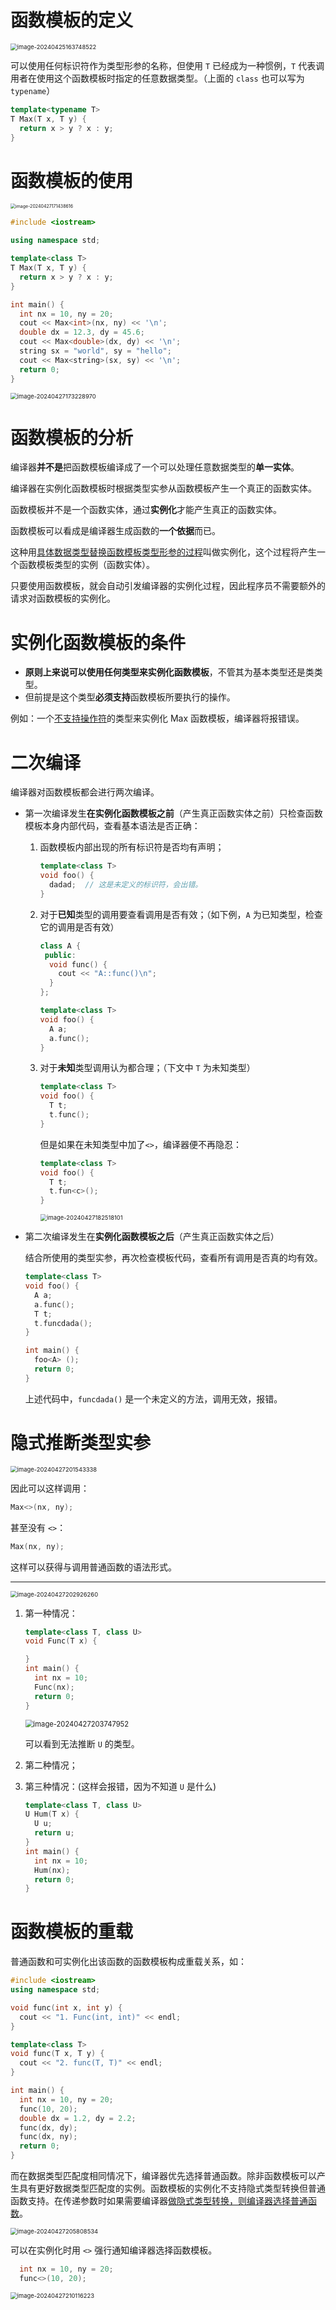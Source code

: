 # 函数模板的定义

<img src="https://leafalice-image.oss-cn-hangzhou.aliyuncs.com/img/image-20240425163748522.png" alt="image-20240425163748522" style="zoom:67%;" />

可以使用任何标识符作为类型形参的名称，但使用 `T` 已经成为一种惯例，`T` 代表调用者在使用这个函数模板时指定的任意数据类型。（上面的 `class` 也可以写为 `typename`）

```cpp
template<typename T>
T Max(T x, T y) {
  return x > y ? x : y;
}
```

# 函数模板的使用

<img src="https://leafalice-image.oss-cn-hangzhou.aliyuncs.com/img/image-20240427171438616.png" alt="image-20240427171438616" style="zoom:50%;" />

```cpp
#include <iostream>

using namespace std;

template<class T>
T Max(T x, T y) {
  return x > y ? x : y;
}

int main() {
  int nx = 10, ny = 20;
  cout << Max<int>(nx, ny) << '\n';
  double dx = 12.3, dy = 45.6;
  cout << Max<double>(dx, dy) << '\n';
  string sx = "world", sy = "hello";
  cout << Max<string>(sx, sy) << '\n';
  return 0;
}
```

<img src="https://leafalice-image.oss-cn-hangzhou.aliyuncs.com/img/image-20240427173228970.png" alt="image-20240427173228970" style="zoom:67%;" />

# 函数模板的分析

编译器**并不是**把函数模板编译成了一个可以处理任意数据类型的**单一实体**。

编译器在实例化函数模板时根据类型实参从函数模板产生一个真正的函数实体。

函数模板并不是一个函数实体，通过**实例化**才能产生真正的函数实体。

函数模板可以看成是编译器生成函数的**一个依据**而已。

这种用<u>具体数据类型替换函数模板类型形参的过程</u>叫做实例化，这个过程将产生一个函数模板类型的实例（函数实体）。

只要使用函数模板，就会自动引发编译器的实例化过程，因此程序员不需要额外的请求对函数模板的实例化。

# 实例化函数模板的条件

- **原则上来说可以使用任何类型来实例化函数模板**，不管其为基本类型还是类类型。
- 但前提是这个类型**必须支持**函数模板所要执行的操作。

例如：一个<u>不支持操作符</u>的类型来实例化 Max 函数模板，编译器将报错误。

# 二次编译

编译器对函数模板都会进行两次编译。

- 第一次编译发生**在实例化函数模板之前**（产生真正函数实体之前）只检查函数模板本身内部代码，查看基本语法是否正确：

  1. 函数模板内部出现的所有标识符是否均有声明；

     ```cpp
     template<class T>
     void foo() {
       dadad;  // 这是未定义的标识符，会出错。
     }
     ```

  2. 对于**已知**类型的调用要查看调用是否有效；（如下例，`A` 为已知类型，检查它的调用是否有效）

     ```cpp
     class A {
      public:
       void func() {
         cout << "A::func()\n";
       }
     };

     template<class T>
     void foo() {
       A a;
       a.func();
     }
     ```

  3. 对于**未知**类型调用认为都合理；（下文中 `T` 为未知类型）

     ```cpp
     template<class T>
     void foo() {
       T t;
       t.func();
     }
     ```

     但是如果在未知类型中加了`<>`，编译器便不再隐忍：

     ```c++
     template<class T>
     void foo() {
       T t;
       t.fun<c>();
     }
     ```

     <img src="https://leafalice-image.oss-cn-hangzhou.aliyuncs.com/img/image-20240427182518101.png" alt="image-20240427182518101" style="zoom:67%;" />

- 第二次编译发生在**实例化函数模板之后**（产生真正函数实体之后）

  结合所使用的类型实参，再次检查模板代码，查看所有调用是否真的均有效。

  ```cpp
  template<class T>
  void foo() {
    A a;
    a.func();
    T t;
    t.funcdada();
  }

  int main() {
    foo<A> ();
    return 0;
  }
  ```

  上述代码中，`funcdada()` 是一个未定义的方法，调用无效，报错。

# 隐式推断类型实参

<img src="https://leafalice-image.oss-cn-hangzhou.aliyuncs.com/img/image-20240427201543338.png" alt="image-20240427201543338" style="zoom: 67%;" />

因此可以这样调用：

```cpp
Max<>(nx, ny);
```

甚至没有 `<>`：

```cpp
Max(nx, ny);
```

这样可以获得与调用普通函数的语法形式。

---

<img src="https://leafalice-image.oss-cn-hangzhou.aliyuncs.com/img/image-20240427202926260.png" alt="image-20240427202926260" style="zoom:67%;" />

1. 第一种情况：

   ```cpp
   template<class T, class U>
   void Func(T x) {

   }
   int main() {
     int nx = 10;
     Func(nx);
     return 0;
   }
   ```

   <img src="https://leafalice-image.oss-cn-hangzhou.aliyuncs.com/img/image-20240427203747952.png" alt="image-20240427203747952" style="zoom:80%;" />

   可以看到无法推断 `U` 的类型。

2. 第二种情况；

3. 第三种情况：(这样会报错，因为不知道 `U` 是什么)

   ```cpp
   template<class T, class U>
   U Hum(T x) {
     U u;
     return u;
   }
   int main() {
     int nx = 10;
     Hum(nx);
     return 0;
   }
   ```

# 函数模板的重载

普通函数和可实例化出该函数的函数模板构成重载关系，如：

```cpp
#include <iostream>
using namespace std;

void func(int x, int y) {
  cout << "1. Func(int, int)" << endl;
}

template<class T>
void func(T x, T y) {
  cout << "2. func(T, T)" << endl;
}

int main() {
  int nx = 10, ny = 20;
  func(10, 20);
  double dx = 1.2, dy = 2.2;
  func(dx, dy);
  func(dx, ny);
  return 0;
}
```

而在数据类型匹配度相同情况下，编译器优先选择普通函数。除非函数模板可以产生具有更好数据类型匹配度的实例。函数模板的实例化不支持隐式类型转换但普通函数支持。在传递参数时如果需要编译器<u>做隐式类型转换，则编译器选择普通函数</u>。

<img src="https://leafalice-image.oss-cn-hangzhou.aliyuncs.com/img/image-20240427205808534.png" alt="image-20240427205808534" style="zoom:67%;" />

可以在实例化时用 `<>` 强行通知编译器选择函数模板。

```cpp
  int nx = 10, ny = 20;
  func<>(10, 20);
```

<img src="https://leafalice-image.oss-cn-hangzhou.aliyuncs.com/img/image-20240427210116223.png" alt="image-20240427210116223" style="zoom:67%;" />
